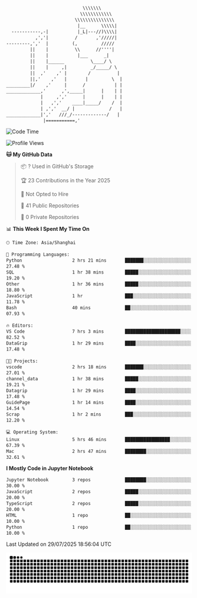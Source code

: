 ```
                             \\\\\\\
                            \\\\\\\\\\\\
                          \\\\\\\\\\\\\\\
                           |__      \\\\\|
  -----------,-|           |_L|---//)\\\\|
           ,','|          /       ,'/////|
---------,','  |         (,         /////
         ||    |          \\      //''''|
         ||    |           |___      _|
         ||    |______          \____/ \
         ||    |     ,|         _/_____/ \
         ||  ,'    ,' |        /          |
         ||,'    ,'   |       |         \  |
_________|/    ,'     |      /           | |
_____________,'      ,',_____|      |    | |
             |     ,','      |      |    | |
             |   ,','    ____|_____/    /  |
             | ,','  __/ |             /   |
_____________|','   ///_/-------------/   |
              |===========,'
```

<!--START_SECTION:waka-->
![Code Time](http://img.shields.io/badge/Code%20Time-84%20hrs%2050%20mins-blue)

![Profile Views](http://img.shields.io/badge/Profile%20Views-0-blue)

**🐱 My GitHub Data** 

> 📦 ? Used in GitHub's Storage 
 > 
> 🏆 23 Contributions in the Year 2025
 > 
> 🚫 Not Opted to Hire
 > 
> 📜 41 Public Repositories 
 > 
> 🔑 0 Private Repositories 
 > 
📊 **This Week I Spent My Time On** 

```text
🕑︎ Time Zone: Asia/Shanghai

💬 Programming Languages: 
Python                   2 hrs 21 mins       ███████░░░░░░░░░░░░░░░░░░   27.48 % 
SQL                      1 hr 38 mins        █████░░░░░░░░░░░░░░░░░░░░   19.20 % 
Other                    1 hr 36 mins        █████░░░░░░░░░░░░░░░░░░░░   18.80 % 
JavaScript               1 hr                ███░░░░░░░░░░░░░░░░░░░░░░   11.78 % 
Bash                     40 mins             ██░░░░░░░░░░░░░░░░░░░░░░░   07.93 % 

🔥 Editors: 
VS Code                  7 hrs 3 mins        █████████████████████░░░░   82.52 % 
DataGrip                 1 hr 29 mins        ████░░░░░░░░░░░░░░░░░░░░░   17.48 % 

🐱‍💻 Projects: 
vscode                   2 hrs 18 mins       ███████░░░░░░░░░░░░░░░░░░   27.01 % 
channel_data             1 hr 38 mins        █████░░░░░░░░░░░░░░░░░░░░   19.21 % 
Datagrip                 1 hr 29 mins        ████░░░░░░░░░░░░░░░░░░░░░   17.48 % 
GuidePage                1 hr 14 mins        ████░░░░░░░░░░░░░░░░░░░░░   14.54 % 
Scrap                    1 hr 2 mins         ███░░░░░░░░░░░░░░░░░░░░░░   12.20 % 

💻 Operating System: 
Linux                    5 hrs 46 mins       █████████████████░░░░░░░░   67.39 % 
Mac                      2 hrs 47 mins       ████████░░░░░░░░░░░░░░░░░   32.61 % 
```

**I Mostly Code in Jupyter Notebook** 

```text
Jupyter Notebook         3 repos             ████████░░░░░░░░░░░░░░░░░   30.00 % 
JavaScript               2 repos             █████░░░░░░░░░░░░░░░░░░░░   20.00 % 
TypeScript               2 repos             █████░░░░░░░░░░░░░░░░░░░░   20.00 % 
HTML                     1 repo              ██░░░░░░░░░░░░░░░░░░░░░░░   10.00 % 
Python                   1 repo              ██░░░░░░░░░░░░░░░░░░░░░░░   10.00 % 
```




 Last Updated on 29/07/2025 18:56:04 UTC
<!--END_SECTION:waka-->

<picture>
  <source media="(prefers-color-scheme: dark)" srcset="https://raw.githubusercontent.com/yuemanly/yuemanly/output/github-contribution-grid-snake-dark.svg" />
  <source media="(prefers-color-scheme: light)" srcset="https://raw.githubusercontent.com/yuemanly/yuemanly/output/github-contribution-grid-snake.svg" />
  <img alt="github-snake" src="https://raw.githubusercontent.com/yuemanly/yuemanly/output/github-contribution-grid-snake.svg" />
</picture>
<!--
**yuemanly/yuemanly** is a ✨ _special_ ✨ repository because its `README.md` (this file) appears on your GitHub profile.

Here are some ideas to get you started:

- 🔭 I’m currently working on ...
- 🌱 I’m currently learning ...
- 👯 I’m looking to collaborate on ...
- 🤔 I’m looking for help with ...
- 💬 Ask me about ...
- 📫 How to reach me: ...
- 😄 Pronouns: ...
- ⚡ Fun fact: ...
-->

